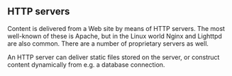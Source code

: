 
##  HTTP servers 


Content is delivered from a Web site by means of HTTP servers.
The most well-known of these is Apache, but in the Linux world
Nginx and Lighttpd are also common. There are a number of
proprietary servers as well.


An HTTP server can deliver static files stored on the server,
or construct content dynamically from e.g. a database connection.
